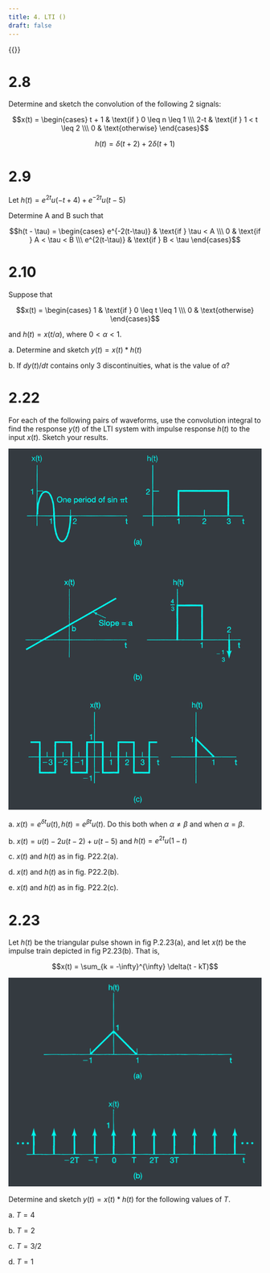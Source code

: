 ```yaml
---
title: 4. LTI ()
draft: false
---
```


{{<toc>}}

# 2.8
Determine and sketch the convolution of the following 2 signals:

$$x(t) = \begin{cases} t + 1 & \text{if } 0 \leq n \leq 1 \\\ 2-t & \text{if } 1 < t \leq 2 \\\ 0 & \text{otherwise} \end{cases}$$

$$h(t) = \delta(t+2) + 2\delta(t+1)$$

# 2.9
Let $h(t) = e^{2t}u(-t+4)+e^{-2t}u(t-5)$

Determine A and B such that

$$h(t - \tau) = \begin{cases} e^{-2(t-\tau)} & \text{if } \tau < A \\\ 0 & \text{if } A < \tau < B \\\ e^{2(t-\tau)} & \text{if } B < \tau \end{cases}$$

# 2.10
Suppose that

$$x(t) = \begin{cases} 1 & \text{if } 0 \leq t \leq 1 \\\ 0 & \text{otherwise} \end{cases}$$

and $h(t) = x(t/\alpha)$, where $0 < \alpha < 1$.

a. Determine and sketch $y(t) = x(t) * h(t)$

b. If $dy(t)/dt$ contains only 3 discontinuities, what is the value of $\alpha$?

# 2.22
For each of the following pairs of waveforms, use the convolution integral to find the response $y(t)$ of the LTI system with impulse response $h(t)$ to the input $x(t)$. Sketch your results.

![](P2.22.webp "P2.22")

a. $x(t) = e^{\delta t}u(t), h(t) = e^{\beta t}u(t)$. Do this both when $\alpha \neq \beta$ and when $\alpha = \beta$.

b. $x(t) = u(t) - 2u(t-2) + u(t-5)$ and $h(t) = e^{2t}u(1-t)$

c. $x(t)$ and $h(t)$ as in fig. P22.2(a).

d. $x(t)$ and $h(t)$ as in fig. P22.2(b).

e. $x(t)$ and $h(t)$ as in fig. P22.2(c).

# 2.23
Let $h(t)$ be the triangular pulse shown in fig P.2.23(a), and let $x(t)$ be the impulse train depicted in fig P2.23(b). That is,

$$x(t) = \sum_{k = -\infty}^{\infty} \delta(t - kT)$$

![](P2.23.webp "P2.23")

Determine and sketch $y(t) = x(t) * h(t)$ for the following values of $T$.

a. $T = 4$

b. $T = 2$

c. $T = 3/2$

d. $T = 1$